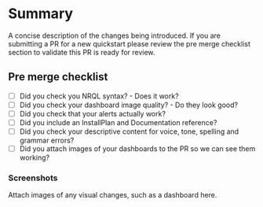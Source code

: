 # Summary

A concise description of the changes being introduced. If you are submitting a PR for a
new quickstart please review the pre merge checklist section to validate this PR is ready for review.

<!-- DON'T DELETE THIS SECTION BELOW IF SUBMITTING A NEW QUICKSTART -->
## Pre merge checklist

<!-- This CHECKLIST SHOULD BE SUBMITTED FULLY COMPLETE WITH THE PR. IF NOT COMPLETE
THE PR REVIEW WILL BE DELAYED -->

- [ ] Did you check you NRQL syntax? - Does it work?
- [ ] Did you check your dashboard image quality? -  Do they look good?
- [ ] Did you check that your alerts actually work?
- [ ] Did you include an InstallPlan and Documentation reference?
- [ ] Did you check your descriptive content for voice, tone, spelling and grammar errors?
- [ ] Did you attach images of your dashboards to the PR so we can see them working?

### Screenshots

Attach images of any visual changes, such as a dashboard here.
